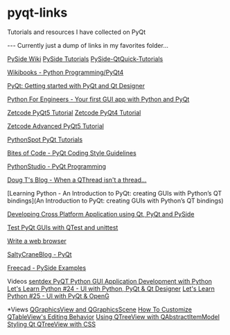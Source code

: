 # pyqt-links
Tutorials and resources I have collected on PyQt

--- Currently just a dump of links in my favorites folder...

[PySide Wiki](https://wiki.qt.io/PySide)
[PySide Tutorials](https://wiki.qt.io/PySide_Tutorials)
[PySide-QtQuick-Tutorials](https://wiki.qt.io/PySide-QtQuick-Tutorials)

[Wikibooks - Python Programming/PyQt4](https://en.wikibooks.org/wiki/Python_Programming/PyQt4)

[PyQt: Getting started with PyQt and Qt Designer](https://nikolak.com/pyqt-qt-designer-getting-started/)

[Python For Engineers - Your first GUI app with Python and PyQt](http://pythonforengineers.com/your-first-gui-app-with-python-and-pyqt/) 

[Zetcode PyQt5 Tutorial](http://zetcode.com/gui/pyqt5/)
[Zetcode PyQt4 Tutorial](http://zetcode.com/gui/pyqt4/)

[Zetcode Advanced PyQt5 Tutorial](http://zetcode.com/ebooks/advancedpyqt4/)

[PythonSpot PyQt Tutorials](https://pythonspot.com/en/pyqt4/)

[Bites of Code - PyQt Coding Style Guidelines](http://bitesofcode.blogspot.ca/2011/10/pyqt-coding-style-guidelines.html?m=1)

[PythonStudio - PyQt Programming](https://www.pythonstudio.us/pyqt-programming/)

[Doug T's Blog - When a QThread isn't a thread...](http://ilearnstuff.blogspot.com/2012/08/when-qthread-isnt-thread.html)

[Learning Python - An Introduction to PyQt: creating GUIs with Python’s QT bindings](An Introduction to PyQt: creating GUIs with Python’s QT bindings)


[Developing Cross Platform Application using Qt, PyQt and PySide](http://pythonthusiast.pythonblogs.com/230_pythonthusiast/archive/1348_developing_cross_platform_application_using_qt_pyqt_and_pyside__introduction-part_1_of_5.html)

[Test PyQt GUIs with QTest and unittest](http://johnnado.com/pyqt-qtest-example/)

[Write a web browser](http://i-miss-erin.blogspot.com/2009/03/write-web-browser-by-python.html)

[SaltyCraneBlog - PyQt](https://www.saltycrane.com/blog/tag/pyqt/)


[Freecad - PySide Examples](https://www.freecadweb.org/wiki/PySide)

Videos
[sentdex PyQT Python GUI Application Development with Python](https://www.youtube.com/playlist?list=PLQVvvaa0QuDdVpDFNq4FwY9APZPGSUyR4)
[Let's Learn Python #24 - UI with Python, PyQt & Qt Designer](https://www.youtube.com/watch?v=GLqrzLIIW2E)
[Let's Learn Python #25 - UI with PyQt & OpenG](https://www.youtube.com/watch?v=eJveTXSXs8Q)

*Views
[QGraphicsView and QGraphicsScene](http://www.rkblog.rk.edu.pl/w/p/qgraphicsview-and-qgraphicsscene/)
[How To Customize QTableView's Editing Behavior](https://www.hardcoded.net/articles/how-to-customize-qtableview-editing-behavior)
[Using QTreeView with QAbstractItemModel](https://www.hardcoded.net/articles/using_qtreeview_with_qabstractitemmodel)
[Styling Qt QTreeView with CSS](https://joekuan.wordpress.com/2015/10/02/styling-qt-qtreeview-with-css/)
